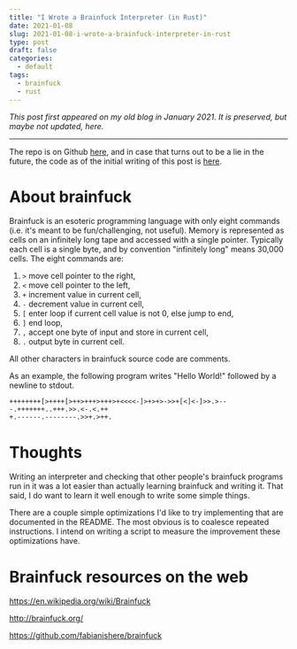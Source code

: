```yaml
---
title: "I Wrote a Brainfuck Interpreter (in Rust)"
date: 2021-01-08
slug: 2021-01-08-i-wrote-a-brainfuck-interpreter-in-rust
type: post
draft: false
categories:
  - default
tags:
  - brainfuck
  - rust
---
```


*This post first appeared on my old blog in January 2021. It is preserved,
but maybe not updated, here.*

---

[repo]: https://github.com/pastly/brainfuck-rs

The repo is on Github [here][repo], and in case that turns out to be a lie in
the future, the code as of the initial writing of this post is
[here](/brainfuck-rs.txz).

# About brainfuck

Brainfuck is an esoteric programming language with only eight commands (i.e.
it's meant to be fun/challenging, not useful). Memory is represented as cells
on an infinitely long tape and accessed with a single pointer. Typically each
cell is a single byte, and by convention "infinitely long" means 30,000 cells.
The eight commands are:

1. `>` move cell pointer to the right,
2. `<` move cell pointer to the left,
3. `+` increment value in current cell,
4. `-` decrement value in current cell,
5. `[` enter loop if current cell value is not 0, else jump to end,
6. `]` end loop,
7. `,` accept one byte of input and store in current cell,
8. `.` output byte in current cell.

All other characters in brainfuck source code are comments.

As an example, the following program writes "Hello World!" followed by a
newline to stdout.

    ++++++++[>++++[>++>+++>+++>+<<<<-]>+>+>->>+[<]<-]>>.>---.+++++++..+++.>>.<-.<.++
    +.------.--------.>>+.>++.

# Thoughts

Writing an interpreter and checking that other people's brainfuck programs run
in it was a lot easier than actually learning brainfuck and writing it. That
said, I do want to learn it well enough to write some simple things.

There are a couple simple optimizations I'd like to try implementing that are
documented in the README. The most obvious is to coalesce repeated
instructions. I intend on writing a script to measure the improvement these
optimizations have.

# Brainfuck resources on the web

<https://en.wikipedia.org/wiki/Brainfuck>

<http://brainfuck.org/>

<https://github.com/fabianishere/brainfuck>
